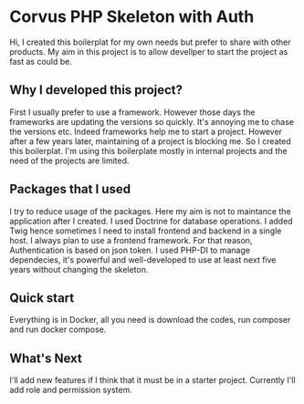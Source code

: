 # Corvus PHP Skeleton with Auth

Hi, I created this boilerplat for my own needs but prefer to share with other products. My aim in this project is to allow devellper to start the project as fast as could be. 

## Why I developed this project?
First I usually prefer to use a framework. However those days the frameworks are updating the versions  so quickly. It's annoying me to chase the versions etc. Indeed frameworks help me to start a project. However after a few years later, maintaining of a project is blocking me. So I created this boilerplat. I'm using this boilerplate mostly in internal projects and the need of the projects are limited. 

## Packages that I used 
I try to reduce usage of the packages. Here my aim is not to maintance the application after I created. I used Doctrine for database operations. I added Twig hence sometimes I need to install frontend and backend in a single host. I always plan to use a frontend framework. For that reason, Authentication is based on json token. I used PHP-DI to manage dependecies, it's powerful and well-developed to use at least next five years without changing the skeleton. 

## Quick start
Everything is in Docker, all you need is download the codes, run composer and run docker compose.

## What's Next
I'll add new features if I think that it must be in a starter project. Currently I'll add role and permission system. 